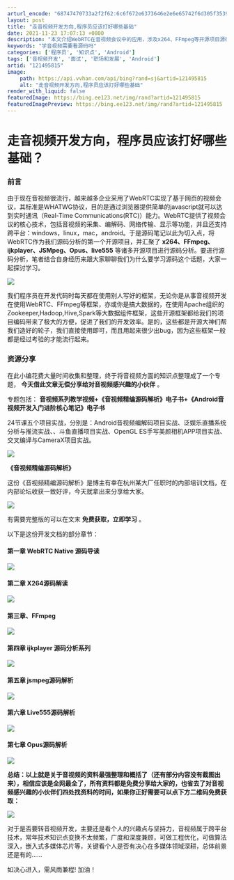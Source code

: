 ```yaml
---
arturl_encode: "68747470733a2f2f62:6c6f672e6373646e2e6e65742f6d305f35393631343636352f:61727469636c652f64657461696c732f313231343935383135"
layout: post
title: "走音视频开发方向,程序员应该打好哪些基础"
date: 2021-11-23 17:07:13 +0800
description: "本文介绍WebRTC在音视频会议中的应用，涉及x264、FFmpeg等开源项目源码分析，并分享音视频"
keywords: "学音视频需要看源码吗"
categories: ['程序员', '知识点', 'Android']
tags: ['音视频开发', '面试', '职场和发展', 'Android']
artid: "121495815"
image:
    path: https://api.vvhan.com/api/bing?rand=sj&artid=121495815
    alt: "走音视频开发方向,程序员应该打好哪些基础"
render_with_liquid: false
featuredImage: https://bing.ee123.net/img/rand?artid=121495815
featuredImagePreview: https://bing.ee123.net/img/rand?artid=121495815
---
```


# 走音视频开发方向，程序员应该打好哪些基础？

### 前言

由于现在音视频很流行，越来越多企业采用了WebRTC实现了基于网页的视频会议，其标准是WHATWG协议，目的是通过浏览器提供简单的javascript就可以达到实时通讯（Real-Time Communications(RTC)）能力。WebRTC提供了视频会议的核心技术，包括音视频的采集、编解码、网络传输、显示等功能，并且还支持跨平台：windows，linux，mac，android。于是源码笔记以此为切入点，将WebRTC作为我们源码分析的第一个开源项目，并汇聚了
**x264、FFmpeg、ijkplayer、JSMpeg、Opus、live555**
等诸多开源项目进行源码分析。要进行源码分析，笔者结合自身经历来跟大家聊聊我们为什么要学习源码这个话题，大家一起探讨学习。
  
![](https://i-blog.csdnimg.cn/blog_migrate/4525d67b1b8be0f857b59a842d338413.jpeg#pic_center)

我们程序员在开发代码时每天都在使用别人写好的框架，无论你是从事音视频开发在使用WebRTC、FFmpeg等框架，亦或你是搞大数据的，在使用Apache组织的Zookeeper,Hadoop,Hive,Spark等大数据组件框架，这些开源框架都给我们的项目编码带来了极大的方便，促进了我们的开发效率。是的，这些都是开源大神们帮我们造好的轮子，我们直接使用即可，而且用起来很少出bug，因为这些框架一般都是经过考验的才能流行起来。

### 资源分享

在此小编花费大量时间收集和整理，终于将音视频方面的知识点整理成了一个专题，
**今天借此文章无偿分享给对音视频感兴趣的小伙伴**
。

专题包括：
**音视频系列教学视频+《音视频精编源码解析》电子书+《Android音视频开发入门进阶核心笔记》电子书**

24节课五个项目实战，分别是：Android音视频编解码项目实战、泛娱乐直播系统分析与推流实战、、斗鱼直播项目实战、OpenGL ES手写美颜相机APP项目实战、交叉编译与CameraX项目实战。
  
![](https://i-blog.csdnimg.cn/blog_migrate/f1f31abd0446659ba914b22e0fafd20d.png)
  
**《音视频精编源码解析》**
  
这份《音视频精编源码解析》是博主有幸在杭州某大厂任职时的内部培训文档，在内部论坛收获一致好评，今天就拿出来分享给大家。
  
![](https://i-blog.csdnimg.cn/blog_migrate/9b8715f5348bf90f2202e0d05895e90e.jpeg)
  
有需要完整版的可以在文末
**免费获取，立即学习**
。

以下是这份开发文档的部分章节：

#### 第一章 WebRTC Native 源码导读

![](https://i-blog.csdnimg.cn/blog_migrate/f1c9da76f8ecbb93f3b70303e9fbcb2c.png)

#### 第二章 X264源码解读

![](https://i-blog.csdnimg.cn/blog_migrate/53a5e74bee3dac2b2f5d9981b6cf72de.png)

#### 第三章、FFmpeg

![](https://i-blog.csdnimg.cn/blog_migrate/33af223d0c6758774da61b762a0ad363.png)

#### 第四章 ijkplayer 源码分析系列

![](https://i-blog.csdnimg.cn/blog_migrate/dba9b7d7517c8408bd4ba344aa46362e.png)

#### 第五章 jsmpeg源码解析

![](https://i-blog.csdnimg.cn/blog_migrate/9f77611fad6381a811ba98e5647960f9.png)

#### 第六章 Live555源码解析

![](https://i-blog.csdnimg.cn/blog_migrate/23be73230678e3ccbe99ba9e8e663bdd.png)

#### 第七章 Opus源码解析

![](https://i-blog.csdnimg.cn/blog_migrate/0526e3f00f4974119de8399e03a4a3c5.png)
  
**总结：以上就是关于音视频的资料最强整理和概括了（还有部分内容没有截图出来），相信应该是全网最全了，所有资料都是免费分享给大家的，也省去了对音视频感兴趣的小伙伴们四处找资料的时间，如果你正好需要可以点下方二维码免费获取：**
  
![](https://i-blog.csdnimg.cn/blog_migrate/9b8715f5348bf90f2202e0d05895e90e.jpeg)

对于是否要转音视频开发，主要还是看个人的兴趣点与坚持力，音视频属于跨平台技术，常年技术知识点变换不太频繁，广度和深度兼顾，可做工程优化，可做算法深入，嵌入式多媒体芯片等，关键看个人是否有决心在多媒体领域深耕，总体前景还是有的……

如决心进入，需风雨兼程! 加油​！